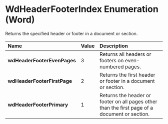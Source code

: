 
# WdHeaderFooterIndex Enumeration (Word)

Returns the specified header or footer in a document or section.



|**Name**|**Value**|**Description**|
|:-----|:-----|:-----|
|**wdHeaderFooterEvenPages**|3|Returns all headers or footers on even-numbered pages.|
|**wdHeaderFooterFirstPage**|2|Returns the first header or footer in a document or section.|
|**wdHeaderFooterPrimary**|1|Returns the header or footer on all pages other than the first page of a document or section.|
